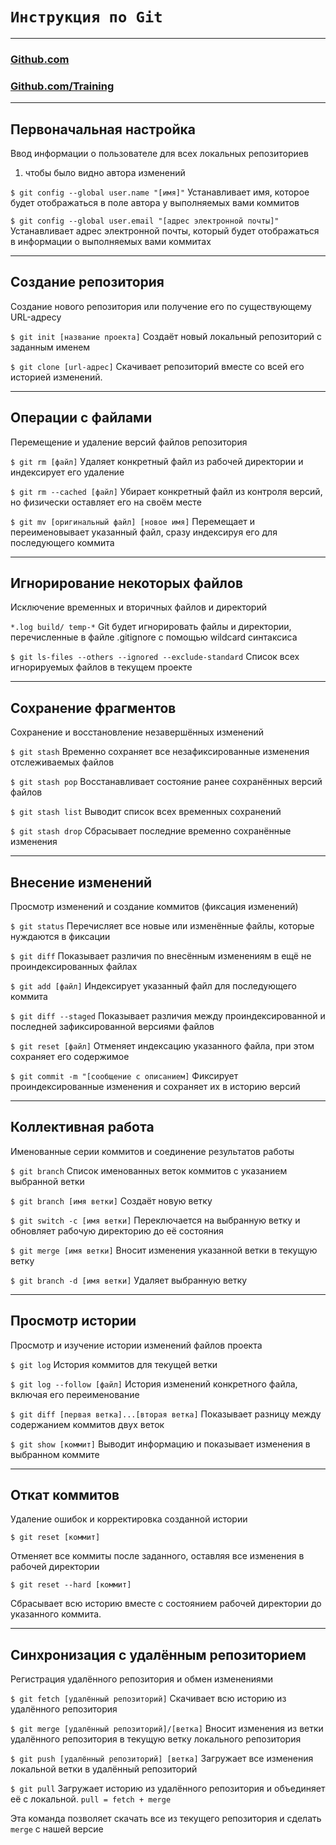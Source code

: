 # **`Инструкция по Git`**

---
### [Github.com](https://githubtraining.github.io/training-manual/#/01_getting_ready_for_class)

### [Github.com/Training](https://github.com/githubtraining/training-manual)
---
## **Первоначальная настройка**
Ввод информации о пользователе для всех локальных репозиториев 
1. чтобы было видно автора изменений

`$ git config --global user.name "[имя]"`
Устанавливает имя, которое будет отображаться в поле автора у выполняемых вами коммитов

`$ git config --global user.email "[адрес электронной почты]"`
Устанавливает адрес электронной почты, который будет отображаться в информации о выполняемых вами коммитах

---
## **Создание репозитория**
Создание нового репозитория или получение его по существующему URL-адресу

`$ git init [название проекта]`
Создаёт новый локальный репозиторий с заданным именем

`$ git clone [url-адрес]`
Скачивает репозиторий вместе со всей его историей изменений.

---
## **Операции с файлами**
Перемещение и удаление версий файлов репозитория

`$ git rm [файл]`
Удаляет конкретный файл из рабочей директории и индексирует его удаление

`$ git rm --cached [файл]`
Убирает конкретный файл из контроля версий, но физически оставляет его на своём месте

`$ git mv [оригинальный файл] [новое имя]`
Перемещает и переименовывает указанный файл, сразу индексируя его для последующего коммита

---
## **Игнорирование некоторых файлов**
Исключение временных и вторичных файлов и директорий

`*.log
build/
temp-*`
Git будет игнорировать файлы и директории, перечисленные в файле .gitignore с помощью wildcard синтаксиса

`$ git ls-files --others --ignored --exclude-standard`
Список всех игнорируемых файлов в текущем проекте

----
## **Сохранение фрагментов**
Сохранение и восстановление незавершённых изменений

`$ git stash`
Временно сохраняет все незафиксированные изменения отслеживаемых файлов

`$ git stash pop`
Восстанавливает состояние ранее сохранённых версий файлов

`$ git stash list`
Выводит список всех временных сохранений

`$ git stash drop`
Сбрасывает последние временно сохранённыe изменения

----
## **Внесение изменений**
Просмотр изменений и создание коммитов (фиксация изменений)

`$ git status`
Перечисляет все новые или изменённые файлы, которые нуждаются в фиксации

`$ git diff`
Показывает различия по внесённым изменениям в ещё не проиндексированных файлах

`$ git add [файл]`
Индексирует указанный файл для последующего коммита

`$ git diff --staged`
Показывает различия между проиндексированной и последней зафиксированной версиями файлов

`$ git reset [файл]`
Отменяет индексацию указанного файла, при этом сохраняет его содержимое

`$ git commit -m "[сообщение с описанием]` Фиксирует проиндексированные изменения и сохраняет их в историю версий

----
## **Коллективная работа**
Именованные серии коммитов и соединение результатов работы

`$ git branch`
Список именованных веток коммитов с указанием выбранной ветки

`$ git branch [имя ветки]`
Создаёт новую ветку

`$ git switch -c [имя ветки]`
Переключается на выбранную ветку и обновляет рабочую директорию до её состояния

`$ git merge [имя ветки]`
Вносит изменения указанной ветки в текущую ветку

`$ git branch -d [имя ветки]`
Удаляет выбранную ветку

----
## **Просмотр истории**
Просмотр и изучение истории изменений файлов проекта

`$ git log`
История коммитов для текущей ветки

`$ git log --follow [файл]`
История изменений конкретного файла, включая его переименование

`$ git diff [первая ветка]...[вторая ветка]`
Показывает разницу между содержанием коммитов двух веток

`$ git show [коммит]`
Выводит информацию и показывает изменения в выбранном коммите

----
## **Откат коммитов**
Удаление ошибок и корректировка созданной истории

`$ git reset [коммит]`

Отменяет все коммиты после заданного, оставляя все изменения в рабочей директории

`$ git reset --hard [коммит]`

Сбрасывает всю историю вместе с состоянием рабочей директории до указанного коммита.

----
## **Синхронизация с удалённым репозиторием**
Регистрация удалённого репозитория и обмен изменениями

`$ git fetch [удалённый репозиторий]`
Скачивает всю историю из удалённого репозитория

`$ git merge [удалённый репозиторий]/[ветка]`
Вносит изменения из ветки удалённого репозитория в текущую ветку локального репозитория

`$ git push [удалённый репозиторий] [ветка]`
Загружает все изменения локальной ветки в удалённый репозиторий

`$ git pull`
Загружает историю из удалённого репозитория и объединяет её с локальной. `pull = fetch + merge`

Эта команда позволяет скачать все из текущего репозитория и сделать `merge` с нашей версие